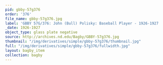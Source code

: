 ```yaml
---
pid: gbby-57g376
order: '376'
file_name: gbby-57g376.jpg
label: 'GBBY 57G/376: John (Bull) Polisky: Baseball Player - 1926-1927'
_date: 1926-1927
object_type: glass plate negative
source: http://archives.nd.edu/Bagby/GBBY-57g376.jpg
thumbnail: "/img/derivatives/simple/gbby-57g376/thumbnail.jpg"
full: "/img/derivatives/simple/gbby-57g376/fullwidth.jpg"
layout: bagby_item
collection: bagby
---
```

